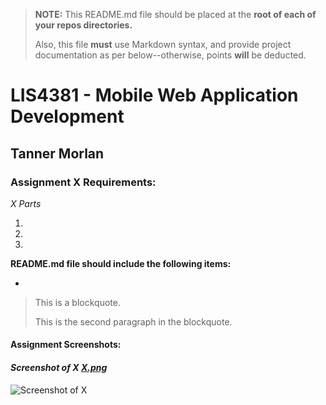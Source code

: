 > **NOTE:** This README.md file should be placed at the **root of each of your repos directories.**
>
>Also, this file **must** use Markdown syntax, and provide project documentation as per below--otherwise, points **will** be deducted.
>

# LIS4381 - Mobile Web Application Development

## Tanner Morlan

### **Assignment X Requirements:**

*X Parts*

1. 
2. 
3. 

**README.md file should include the following items:**

- 

> This is a blockquote.
> 
> This is the second paragraph in the blockquote.
>


#### **Assignment Screenshots:**

#### *Screenshot of X [X.png](img/X.png "X")*

![Screenshot of X](img/X.png "Screenshot of X")



